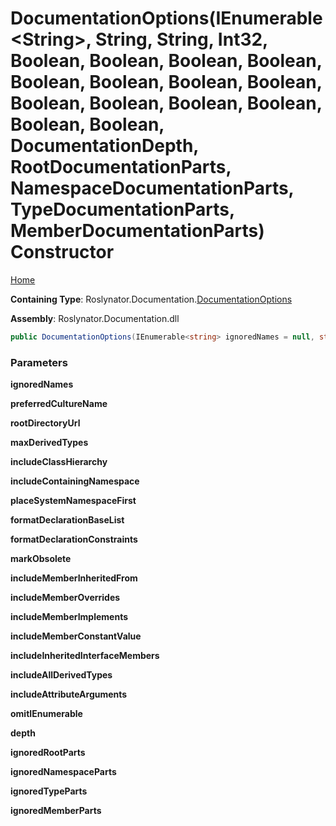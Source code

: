 # DocumentationOptions\(IEnumerable\<String>, String, String, Int32, Boolean, Boolean, Boolean, Boolean, Boolean, Boolean, Boolean, Boolean, Boolean, Boolean, Boolean, Boolean, Boolean, Boolean, DocumentationDepth, RootDocumentationParts, NamespaceDocumentationParts, TypeDocumentationParts, MemberDocumentationParts\) Constructor

[Home](../../../../README.md#_top)

**Containing Type**: Roslynator\.Documentation\.[DocumentationOptions](../README.md#_top)

**Assembly**: Roslynator\.Documentation\.dll

```csharp
public DocumentationOptions(IEnumerable<string> ignoredNames = null, string preferredCultureName = null, string rootDirectoryUrl = null, int maxDerivedTypes = 5, bool includeClassHierarchy = true, bool includeContainingNamespace = true, bool placeSystemNamespaceFirst = true, bool formatDeclarationBaseList = true, bool formatDeclarationConstraints = true, bool markObsolete = true, bool includeMemberInheritedFrom = true, bool includeMemberOverrides = true, bool includeMemberImplements = true, bool includeMemberConstantValue = true, bool includeInheritedInterfaceMembers = false, bool includeAllDerivedTypes = false, bool includeAttributeArguments = true, bool omitIEnumerable = true, DocumentationDepth depth = Member, RootDocumentationParts ignoredRootParts = None, NamespaceDocumentationParts ignoredNamespaceParts = None, TypeDocumentationParts ignoredTypeParts = None, MemberDocumentationParts ignoredMemberParts = None)
```

### Parameters

**ignoredNames**

**preferredCultureName**

**rootDirectoryUrl**

**maxDerivedTypes**

**includeClassHierarchy**

**includeContainingNamespace**

**placeSystemNamespaceFirst**

**formatDeclarationBaseList**

**formatDeclarationConstraints**

**markObsolete**

**includeMemberInheritedFrom**

**includeMemberOverrides**

**includeMemberImplements**

**includeMemberConstantValue**

**includeInheritedInterfaceMembers**

**includeAllDerivedTypes**

**includeAttributeArguments**

**omitIEnumerable**

**depth**

**ignoredRootParts**

**ignoredNamespaceParts**

**ignoredTypeParts**

**ignoredMemberParts**